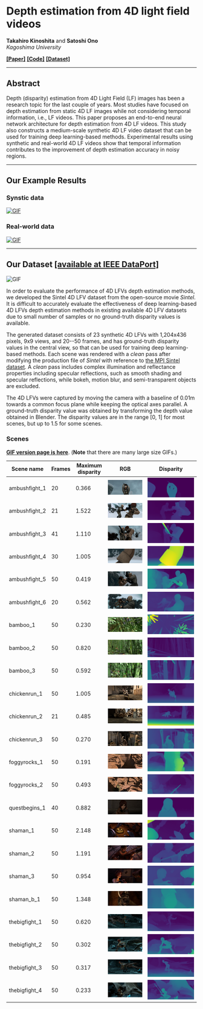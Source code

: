 # Depth estimation from 4D light field videos
**Takahiro Kinoshita** and **Satoshi Ono**  
*Kagoshima University*  

[**[Paper]**](https://arxiv.org/abs/2012.03021)
[**[Code]**](https://github.com/mediaeng-lfv/LFV_Disparity_Estimation)
[**[Dataset]**](https://ieee-dataport.org/open-access/sintel-4d-light-field-videos-dataset)

---

## Abstract
Depth (disparity) estimation from 4D Light Field (LF) images
has been a research topic for the last couple of years.
Most studies have focused on depth estimation from static 4D LF images
while not considering temporal information, i.e., LF videos.
This paper proposes an end-to-end neural network architecture 
for depth estimation from 4D LF videos.
This study also constructs a medium-scale synthetic 4D LF video dataset that 
can be used for training deep learning-based methods.
Experimental results using synthetic and real-world 4D LF videos 
show that temporal information contributes to the improvement of 
depth estimation accuracy in noisy regions.

---

## Our Example Results
### Synstic data
[![GIF](./images/synthetic_result.gif)](./images/synthetic_result.gif)  
### Real-world data
[![GIF](./images/real_result.gif)](./images/real_result.gif)  

---

## Our Dataset [[available at IEEE DataPort]](https://ieee-dataport.org/open-access/sintel-4d-light-field-videos-dataset)  
![GIF](./images/dataset.gif)  

In order to evaluate the performance of 4D LFVs depth estimation methods, 
we developed the Sintel 4D LFV dataset from the open-source movie *Sintel*.
It is difficult to accurately evaluate the effectiveness of 
deep learning-based 4D LFVs depth estimation methods 
in existing available 4D LFV datasets
due to small number of samples or no ground-truth disparity values is available.

The generated dataset consists of 23 synthetic 4D LFVs 
with 1,204x436 pixels, 9x9 views, and 20--50 frames, 
and has ground-truth disparity values in the central view, 
so that can be used for training deep learning-based methods.
Each scene was rendered with a *clean* pass 
after modifying the production file of *Sintel* 
with reference to [the MPI Sintel dataset](http://sintel.is.tue.mpg.de/).
A *clean* pass includes
complex illumination and reflectance properties including specular reflections,
such as smooth shading and specular reflections,
while bokeh, motion blur, and semi-transparent objects are excluded.

The 4D LFVs were captured by moving the camera
with a baseline of 0.01m
towards a common focus plane while keeping the optical axes parallel.
A ground-truth disparity value was obtained by transforming 
the depth value obtained in Blender.
The disparity values are in the range [0, 1] for most scenes, 
but up to 1.5 for some scenes.

### Scenes
[**GIF version page is here**](./gif_scenes_page). (**Note** that there are many large size GIFs.)

| Scene name    | Frames | Maximum disparity | RGB                                                | Disparity                                              |
|---------------|--------|-------------------|----------------------------------------------------|--------------------------------------------------------|
| ambushfight_1 | 20     | 0.366             | ![RGB](./images/scenes/ambushfight_1/0404_000.jpg) | ![Disparity](./images/scenes/ambushfight_1/gt_000.png) |
| ambushfight_2 | 21     | 1.522             | ![RGB](./images/scenes/ambushfight_2/0404_000.jpg) | ![Disparity](./images/scenes/ambushfight_2/gt_000.png) |
| ambushfight_3 | 41     | 1.110             | ![RGB](./images/scenes/ambushfight_3/0404_000.jpg) | ![Disparity](./images/scenes/ambushfight_3/gt_000.png) |
| ambushfight_4 | 30     | 1.005             | ![RGB](./images/scenes/ambushfight_4/0404_000.jpg) | ![Disparity](./images/scenes/ambushfight_4/gt_000.png) |
| ambushfight_5 | 50     | 0.419             | ![RGB](./images/scenes/ambushfight_5/0404_000.jpg) | ![Disparity](./images/scenes/ambushfight_5/gt_000.png) |
| ambushfight_6 | 20     | 0.562             | ![RGB](./images/scenes/ambushfight_6/0404_000.jpg) | ![Disparity](./images/scenes/ambushfight_6/gt_000.png) |
| bamboo_1      | 50     | 0.230             | ![RGB](./images/scenes/bamboo_1/0404_000.jpg)      | ![Disparity](./images/scenes/bamboo_1/gt_000.png)      |
| bamboo_2      | 50     | 0.820             | ![RGB](./images/scenes/bamboo_2/0404_000.jpg)      | ![Disparity](./images/scenes/bamboo_2/gt_000.png)      |
| bamboo_3      | 50     | 0.592             | ![RGB](./images/scenes/bamboo_3/0404_000.jpg)      | ![Disparity](./images/scenes/bamboo_3/gt_000.png)      |
| chickenrun_1  | 50     | 1.005             | ![RGB](./images/scenes/chickenrun_1/0404_000.jpg)  | ![Disparity](./images/scenes/chickenrun_1/gt_000.png)  |
| chickenrun_2  | 21     | 0.485             | ![RGB](./images/scenes/chickenrun_2/0404_000.jpg)  | ![Disparity](./images/scenes/chickenrun_2/gt_000.png)  |
| chickenrun_3  | 50     | 0.270             | ![RGB](./images/scenes/chickenrun_3/0404_000.jpg)  | ![Disparity](./images/scenes/chickenrun_3/gt_000.png)  |
| foggyrocks_1  | 50     | 0.191             | ![RGB](./images/scenes/foggyrocks_1/0404_000.jpg)  | ![Disparity](./images/scenes/foggyrocks_1/gt_000.png)  |
| foggyrocks_2  | 50     | 0.493             | ![RGB](./images/scenes/foggyrocks_2/0404_000.jpg)  | ![Disparity](./images/scenes/foggyrocks_2/gt_000.png)  |
| questbegins_1 | 40     | 0.882             | ![RGB](./images/scenes/questbegins_1/0404_000.jpg) | ![Disparity](./images/scenes/questbegins_1/gt_000.png) |
| shaman_1      | 50     | 2.148             | ![RGB](./images/scenes/shaman_1/0404_000.jpg)      | ![Disparity](./images/scenes/shaman_1/gt_000.png)      |
| shaman_2      | 50     | 1.191             | ![RGB](./images/scenes/shaman_2/0404_000.jpg)      | ![Disparity](./images/scenes/shaman_2/gt_000.png)      |
| shaman_3      | 50     | 0.954             | ![RGB](./images/scenes/shaman_3/0404_000.jpg)      | ![Disparity](./images/scenes/shaman_3/gt_000.png)      |
| shaman_b_1    | 50     | 1.348             | ![RGB](./images/scenes/shaman_b_1/0404_000.jpg)    | ![Disparity](./images/scenes/shaman_b_1/gt_000.png)    |
| thebigfight_1 | 50     | 0.620             | ![RGB](./images/scenes/thebigfight_1/0404_000.jpg) | ![Disparity](./images/scenes/thebigfight_1/gt_000.png) |
| thebigfight_2 | 50     | 0.302             | ![RGB](./images/scenes/thebigfight_2/0404_000.jpg) | ![Disparity](./images/scenes/thebigfight_2/gt_000.png) |
| thebigfight_3 | 50     | 0.317             | ![RGB](./images/scenes/thebigfight_3/0404_000.jpg) | ![Disparity](./images/scenes/thebigfight_3/gt_000.png) |
| thebigfight_4 | 50     | 0.233             | ![RGB](./images/scenes/thebigfight_4/0404_000.jpg) | ![Disparity](./images/scenes/thebigfight_4/gt_000.png) |
